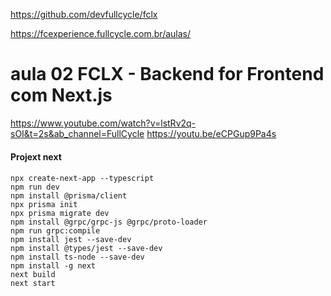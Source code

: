 https://github.com/devfullcycle/fclx

https://fcexperience.fullcycle.com.br/aulas/

# aula 02 FCLX - Backend for Frontend com Next.js
https://www.youtube.com/watch?v=lstRv2q-sOI&t=2s&ab_channel=FullCycle
https://youtu.be/eCPGup9Pa4s


####
#### Projext next
####
```
npx create-next-app --typescript
npm run dev
npm install @prisma/client
npx prisma init
npx prisma migrate dev
npm install @grpc/grpc-js @grpc/proto-loader
npm run grpc:compile
npm install jest --save-dev
npm install @types/jest --save-dev
npm install ts-node --save-dev
npm install -g next
next build
next start
```